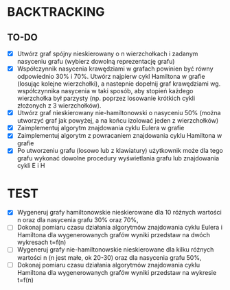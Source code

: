 # BACKTRACKING

## TO-DO

- [x] Utwórz graf spójny nieskierowany o n wierzchołkach i zadanym nasyceniu grafu (wybierz dowolną reprezentację grafu)
- [x] Współczynnik nasycenia krawędziami w grafach powinien być równy odpowiednio 30% i 70%. Utwórz najpierw cykl Hamiltona w grafie (losując kolejne wierzchołki), a nastepnie dopełnij graf krawędziami wg. współczynnika nasycenia w taki sposób, aby stopień każdego wierzchołka był parzysty (np. poprzez losowanie krótkich cykli złożonych z 3 wierzchołków).
- [x] Utwórz graf nieskierowany nie-hamiltonowski o nasyceniu 50% (można utworzyć graf jak powyżej, a na końcu izolować jeden z wierzchołków)
- [x] Zaimplementuj algorytm znajdowania cyklu Eulera w grafie
- [x] Zaimplementuj algorytm z powracaniem znajdowania cyklu Hamiltona w grafie
- [x] Po utworzeniu grafu (losowo lub z klawiatury) użytkownik może dla tego grafu wykonać dowolne procedury wyświetlania grafu lub znajdowania cykli E i H

# TEST

- [x] Wygeneruj grafy hamiltonowskie nieskierowane dla 10 różnych wartości n oraz dla nasycenia grafu 30% oraz 70%,
- [ ] Dokonaj pomiaru czasu działania algorytmów znajdowania cyklu Eulera i Hamiltona dla wygenerowanych grafów wyniki przedstaw na dwóch wykresach t=f(n)
- [ ] Wygeneruj grafy nie-hamiltonowskie nieskierowane dla kilku różnych wartości n (n jest małe, ok 20-30) oraz dla nasycenia grafu 50%,
- [ ] Dokonaj pomiaru czasu działania algorytmów znajdowania cyklu Hamiltona dla wygenerowanych grafów wyniki przedstaw na wykresie t=f(n)
